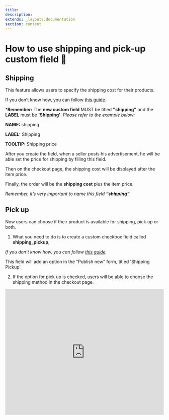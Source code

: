 ```yaml
---
title:
description:
extends: _layouts.documentation
section: content
---
```


# How to use shipping and pick-up custom field  🚚 

## Shipping

This feature allows users to specify the shipping cost for their products.

If you don’t know how, you can follow  [this guide](/docs/custom-fields-create-custom-fields).

***Remember:** The **new custom field** MUST be titled **"shipping"** and the **LABEL** must be **'Shipping'**. 
*Please refer to the example below:*

**NAME:**   shipping

**LABEL:**    Shipping

**TOOLTIP:**    Shipping price

After you create the field, when a seller posts his advertisement, he will be able set the price for shipping by filling this field. 

Then on the checkout page, the shipping cost will be displayed after the item price. 

Finally, the order will be the **shipping cost** plus the item price.

*Remember, it’s very important to name this field  **“shipping”**.*

## Pick up

Now users can choose if their product is available for shipping, pick up or both. 

1. What you need to do is to create a custom checkbox field called  **shipping_pickup**,  

*If you don’t know how, you can follow  [this guide](/docs/custom-fields-create-custom-fields).*

 This field will add an option in the “Publish new” form, titled 'Shipping Pickup'.

2. If the option for pick up is checked, users will be able to choose the shipping method in the checkout page.


<iframe width="100%" height="400px" src="https://www.youtube.com/embed/ZZEN0iV8H-A" title="Yclas video" frameborder="0" allow="accelerometer; autoplay; clipboard-write; encrypted-media; gyroscope; picture-in-picture" allowfullscreen></iframe>
 
